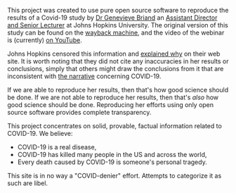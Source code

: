 This project was created to use pure open source software to reproduce the results of a Covid-19 study by
[Dr Genevieve Briand](https://www.linkedin.com/in/genevieve-briand-6027a514) an
[Assistant Director and Senior Lecturer](https://advanced.jhu.edu/directory/genevieve-briand/)
at Johns Hopkins University.
The original version of this study can be found on the
[wayback machine](
https://web.archive.org/web/20201126223119/https://www.jhunewsletter.com/article/2020/11/a-closer-look-at-u-s-deaths-due-to-covid-19),
and the video of the webinar is (currently)
[on YouTube](https://www.youtube.com/watch?v=3TKJN61aflI).

Johns Hopkins censored this information and
[explained why](https://www.jhunewsletter.com/article/2020/11/a-closer-look-at-u-s-deaths-due-to-covid-19)
on their web site.
It is worth noting that they did not cite any inaccuracies in her results or conclusions,
simply that others might draw the conclusions from it that are inconsistent
with [the narrative](https://sharylattkisson.com/) concerning COVID-19.

If we are able to reproduce her results, then that's how good science should be done.
If we are not able to reproduce her results, then that's _also_ how good science should be done.
Reproducing her efforts using only open source software provides complete transparency.

This project concentrates on solid, provable, factual information related to COVID-19.
We believe:
 - COVID-19 is a real disease,
 - COVID-19 has killed many people in the US and across the world,
 - Every death caused by COVID-19 is someone's personal tragedy.

This site is in no way a "COVID-denier" effort.
Attempts to categorize it as such are libel.
